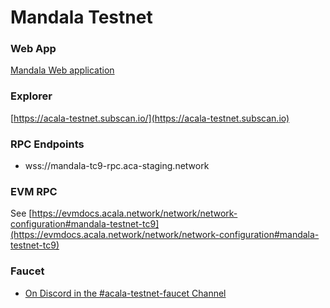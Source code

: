 # Mandala Testnet

### Web App

[Mandala Web application](https://apps.mandala.acala.network)

### Explorer

[https://acala-testnet.subscan.io/](https://acala-testnet.subscan.io)

### RPC Endpoints

* wss://mandala-tc9-rpc.aca-staging.network

### EVM RPC

See [https://evmdocs.acala.network/network/network-configuration#mandala-testnet-tc9](https://evmdocs.acala.network/network/network-configuration#mandala-testnet-tc9)

### Faucet

* [On Discord in the #acala-testnet-faucet Channel](https://www.acala.gg/)
